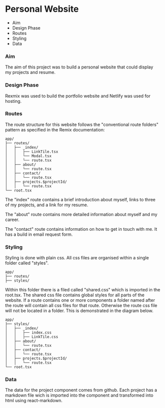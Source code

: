 # Personal Website

- Aim
- Design Phase
- Routes
- Styling
- Data

### Aim

The aim of this project was to build a personal website that could display my projects and resume.

### Design Phase

Rexmix was used to build the portfolio website and Netlify was used for hosting.

### Routes

The route structure for this website follows the "conventional route folders" pattern as specified in the Remix documentation:
```
app/
├── routes/
│   ├── _index/
│   │   ├── LinkTile.tsx
│   │   └── Modal.tsx
│   │   └── route.tsx
│   ├── about/
│   │   └── route.tsx
│   ├── contact/
│   │   └── route.tsx
│   ├── projects.$projectId/
│   │   └── route.tsx
└── root.tsx
```
The "index" route contains a brief introduction about myself, links to three of my projects, and a link for my resume.

The "about" route contains more detailed information about myself and my career.

The "contact" route contains information on how to get in touch with me. It has a build in email request form.

### Styling

Styling is done with plain css. All css files are organised within a single folder called "styles". 
```
app/
├── routes/
├── styles/
```
Within this folder there is a filed called "shared.css" which is imported in the root.tsx.
The shared css file contains global styles for all parts of the website. If a route contains one or more components a folder named after the route will contain all css files for that route. Otherwise the route css file will not be located in a folder. This is demonstrated in the diagram below.
```
app/
├── styles/
│   ├── _index/
│   │   ├── index.css
│   │   ├── LinkTile.css
│   ├── about/
│   │   └── route.tsx
│   ├── contact/
│   │   └── route.tsx
│   ├── projects.$projectId/
│   │   └── route.tsx
└── root.tsx
```
### Data

The data for the project component comes from github. Each project has a markdown file wich is imported into the component and transformed into html using react-markdown.
